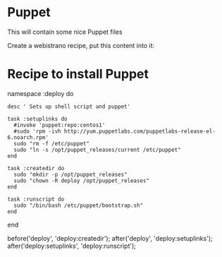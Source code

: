 Puppet
======

This will contain some nice Puppet files

Create a webistrano recipe, put this content into it:



# Recipe to install Puppet

namespace :deploy do

    desc ' Sets up shell script and puppet'

    task :setuplinks do
      #invoke 'puppet:repo:centos1'
      #sudo 'rpm -ivh http://yum.puppetlabs.com/puppetlabs-release-el-6.noarch.rpm'
      sudo "rm -f /etc/puppet"
      sudo "ln -s /opt/puppet_releases/current /etc/puppet"
    end

    task :createdir do
      sudo "mkdir -p /opt/puppet_releases"
      sudo "chown -R deploy /opt/puppet_releases"
    end

    task :runscript do
      sudo "/bin/bash /etc/puppet/bootstrap.sh"
    end
end

before('deploy', 'deploy:createdir');
after('deploy', 'deploy:setuplinks');
after('deploy:setuplinks', 'deploy:runscript');


